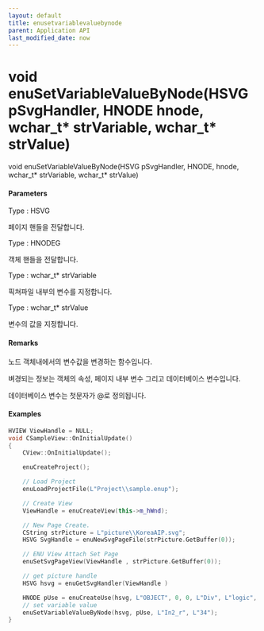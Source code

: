```yaml
---
layout: default
title: enusetvariablevaluebynode
parent: Application API
last_modified_date: now
---
```

# void enuSetVariableValueByNode\(HSVG pSvgHandler, HNODE hnode, wchar\_t\* strVariable, wchar\_t\* strValue\)

void enuSetVariableValueByNode\(HSVG pSvgHandler, HNODE, hnode, wchar\_t\* strVariable, wchar\_t\* strValue\)

#### Parameters

Type : HSVG

페이지 핸들을 전달합니다.

Type : HNODEG

객체 핸들을 전달합니다.

Type : wchar\_t\* strVariable

픽쳐파일 내부의 변수를 지정합니다.

Type : wchar\_t\* strValue

변수의 값을 지정합니다.

#### Remarks

노드 객체내에서의 변수값을 변경하는 함수입니다. 

벼경되는 정보는 객체의 속성, 페이지 내부 변수 그리고 데이터베이스 변수입니다. 

데이터베이스 변수는 첫문자가 @로 정의됩니다.

#### Examples

```cpp
HVIEW ViewHandle = NULL; 
void CSampleView::OnInitialUpdate() 
{ 
    CView::OnInitialUpdate(); 

    enuCreateProject(); 

    // Load Project
    enuLoadProjectFile(L"Project\\sample.enup"); 

    // Create View
    ViewHandle = enuCreateView(this->m_hWnd); 

    // New Page Create. 
    CString strPicture = L"picture\\KoreaAIP.svg"; 
    HSVG SvgHandle = enuNewSvgPageFile(strPicture.GetBuffer(0)); 

    // ENU View Attach Set Page 
    enuSetSvgPageView(ViewHandle , strPicture.GetBuffer(0)); 

    // get picture handle
    HSVG hsvg = enuGetSvgHandler(ViewHandle )

    HNODE pUse = enuCreateUse(hsvg, L"OBJECT", 0, 0, L"Div", L"logic", 0, 0);		
    // set variable value
    enuSetVariableValueByNode(hsvg, pUse, L"In2_r", L"34");
}
```



